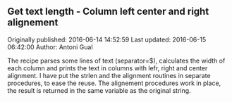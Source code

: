 ## Get text length - Column left center and right alignement

Originally published: 2016-06-14 14:52:59
Last updated: 2016-06-15 06:42:00
Author: Antoni Gual

The recipe parses some lines of text (separator=$), calculates the width of each column and prints the text in columns with lefr, right and center alignment. I have put the strlen and the alignment routines in separate procedures, to ease the reuse. The alignement procedures work in place, the result is returned in the same variable as the original string.